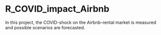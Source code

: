 # R_COVID_impact_Airbnb
In this project, the COVID-shock on the Airbnb-rental market is measured and possible scenarios are forecasted.
